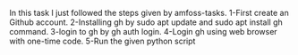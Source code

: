 In this task I just followed the steps given by amfoss-tasks.
1-First create an Github account.
2-Installing gh by sudo apt update and sudo apt install gh command.
3-login to gh by gh auth login.
4-Login gh using web browser with one-time code.
5-Run the given python script

